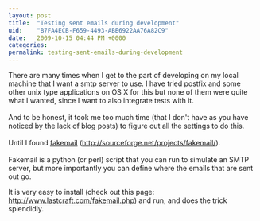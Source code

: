 ```yaml
---
layout: post
title:  "Testing sent emails during development"
uid:	"B7FA4ECB-F659-4493-ABE6922AA76A82C9"
date:   2009-10-15 04:44 PM +0000
categories: 
permalink: testing-sent-emails-during-development
---
```

<p>There are many times when I get to the part of developing on my local machine that I want a smtp server to use. I have tried postfix and some other unix type applications on OS X for this but none of them were quite what I wanted, since I want to also integrate tests with it. <br /><br />And to be honest, it took me too much time (that I don't have as you have noticed by the lack of blog posts) to figure out all the settings to do this. <br /><br />Until I found <a href="http://sourceforge.net/projects/fakemail/">fakemail</a> (<a href="http://sourceforge.net/projects/fakemail/">http://sourceforge.net/projects/fakemail/</a>).<br /><br />Fakemail is a python (or perl) script that you can run to simulate an SMTP server, but more importantly you can define where the emails that are sent out go.</p>
<p>It is very easy to install (check out this page: <a href="http://www.lastcraft.com/fakemail.php">http://www.lastcraft.com/fakemail.php</a>) and run, and does the trick splendidly.</p>